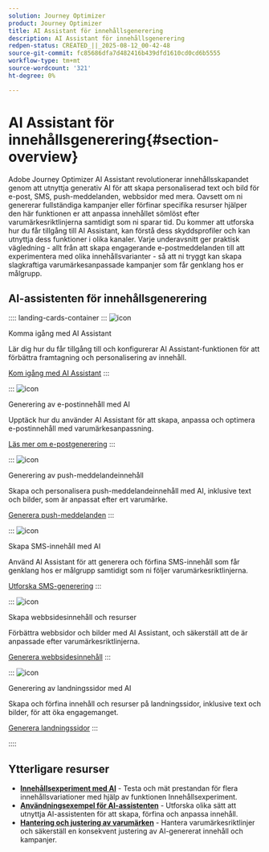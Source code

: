 ```yaml
---
solution: Journey Optimizer
product: Journey Optimizer
title: AI Assistant för innehållsgenerering
description: AI Assistant för innehållsgenerering
redpen-status: CREATED_||_2025-08-12_00-42-48
source-git-commit: fc85686dfa7d482416b439dfd1610cd0cd6b5555
workflow-type: tm+mt
source-wordcount: '321'
ht-degree: 0%

---
```



# AI Assistant för innehållsgenerering{#section-overview}

Adobe Journey Optimizer AI Assistant revolutionerar innehållsskapandet genom att utnyttja generativ AI för att skapa personaliserad text och bild för e-post, SMS, push-meddelanden, webbsidor med mera. Oavsett om ni genererar fullständiga kampanjer eller förfinar specifika resurser hjälper den här funktionen er att anpassa innehållet sömlöst efter varumärkesriktlinjerna samtidigt som ni sparar tid. Du kommer att utforska hur du får tillgång till AI Assistant, kan förstå dess skyddsprofiler och kan utnyttja dess funktioner i olika kanaler. Varje underavsnitt ger praktisk vägledning - allt från att skapa engagerande e-postmeddelanden till att experimentera med olika innehållsvarianter - så att ni tryggt kan skapa slagkraftiga varumärkesanpassade kampanjer som får genklang hos er målgrupp.

## AI-assistenten för innehållsgenerering

:::: landing-cards-container
:::
![icon](https://cdn.experienceleague.adobe.com/icons/circle-play.svg?lang=sv-SE)

Komma igång med AI Assistant

Lär dig hur du får tillgång till och konfigurerar AI Assistant-funktionen för att förbättra framtagning och personalisering av innehåll.

[Kom igång med AI Assistant](../using/content-management/gs-generative.md)
:::

:::
![icon](https://cdn.experienceleague.adobe.com/icons/envelope.svg?lang=sv-SE)

Generering av e-postinnehåll med AI

Upptäck hur du använder AI Assistant för att skapa, anpassa och optimera e-postinnehåll med varumärkesanpassning.

[Läs mer om e-postgenerering](../using/content-management/generative-email.md)
:::

:::
![icon](https://cdn.experienceleague.adobe.com/icons/bell.svg?lang=sv-SE)

Generering av push-meddelandeinnehåll

Skapa och personalisera push-meddelandeinnehåll med AI, inklusive text och bilder, som är anpassat efter ert varumärke.

[Generera push-meddelanden](../using/content-management/generative-push.md)
:::

:::
![icon](https://cdn.experienceleague.adobe.com/icons/message.svg?lang=sv-SE)

Skapa SMS-innehåll med AI

Använd AI Assistant för att generera och förfina SMS-innehåll som får genklang hos er målgrupp samtidigt som ni följer varumärkesriktlinjerna.

[Utforska SMS-generering](../using/content-management/generative-sms.md)
:::

:::
![icon](https://cdn.experienceleague.adobe.com/icons/globe.svg?lang=sv-SE)

Skapa webbsidesinnehåll och resurser

Förbättra webbsidor och bilder med AI Assistant, och säkerställ att de är anpassade efter varumärkesriktlinjerna.

[Generera webbsidesinnehåll](../using/content-management/generative-web.md)
:::

:::
![icon](https://cdn.experienceleague.adobe.com/icons/window-maximize.svg?lang=sv-SE)

Generering av landningssidor med AI

Skapa och förfina innehåll och resurser på landningssidor, inklusive text och bilder, för att öka engagemanget.

[Generera landningssidor](../using/content-management/generative-lp.md)
:::

::::


## Ytterligare resurser

- **[Innehållsexperiment med AI](../using/content-management/generative-experimentation.md)** - Testa och mät prestandan för flera innehållsvariationer med hjälp av funktionen Innehållsexperiment.
- **[Användningsexempel för AI-assistenten](../using/content-management/generative-uc.md)** - Utforska olika sätt att utnyttja AI-assistenten för att skapa, förfina och anpassa innehåll.
- **[Hantering och justering av varumärken](brands-landing-page.md)** - Hantera varumärkesriktlinjer och säkerställ en konsekvent justering av AI-genererat innehåll och kampanjer.
